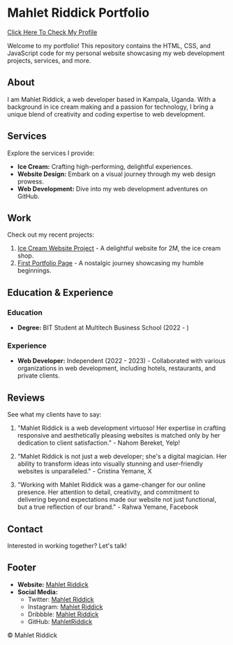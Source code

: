# Mahlet Riddick Portfolio
[Click Here To Check My Profile](https://mahletriddick.github.io/mahlet-portfolio)

Welcome to my portfolio! This repository contains the HTML, CSS, and JavaScript code for my personal website showcasing my web development projects, services, and more.

## About
I am Mahlet Riddick, a web developer based in Kampala, Uganda. With a background in ice cream making and a passion for technology, I bring a unique blend of creativity and coding expertise to web development.

## Services
Explore the services I provide:
- **Ice Cream:** Crafting high-performing, delightful experiences.
- **Website Design:** Embark on a visual journey through my web design prowess.
- **Web Development:** Dive into my web development adventures on GitHub.

## Work
Check out my recent projects:
1. [Ice Cream Website Project](./Mahlet-and-Milen-main/2M_index.html) - A delightful website for 2M, the ice cream shop.
2. [First Portfolio Page](./mahlet-portfolio-main/1stindex.html) - A nostalgic journey showcasing my humble beginnings.

## Education & Experience
### Education
- **Degree:** BIT Student at Multitech Business School (2022 - )

### Experience
- **Web Developer:** Independent (2022 - 2023) - Collaborated with various organizations in web development, including hotels, restaurants, and private clients.

## Reviews
See what my clients have to say:
1. "Mahlet Riddick is a web development virtuoso! Her expertise in crafting responsive and aesthetically pleasing websites is matched only by her dedication to client satisfaction." - Nahom Bereket, Yelp!

2. "Mahlet Riddick is not just a web developer; she's a digital magician. Her ability to transform ideas into visually stunning and user-friendly websites is unparalleled." - Cristina Yemane, X

3. "Working with Mahlet Riddick was a game-changer for our online presence. Her attention to detail, creativity, and commitment to delivering beyond expectations made our website not just functional, but a true reflection of our brand." - Rahwa Yemane, Facebook

## Contact
Interested in working together? Let's talk!

## Footer
- **Website:** [Mahlet Riddick](#)
- **Social Media:**
  - Twitter: [Mahlet Riddick](https://www.x.com)
  - Instagram: [Mahlet Riddick](https://www.instagram.com)
  - Dribbble: [Mahlet Riddick](https://www.dribble.com)
  - GitHub: [MahletRiddick](https://www.github.com/MahletRiddick/)

© Mahlet Riddick
